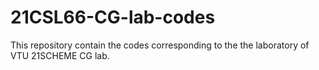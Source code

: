 # 21CSL66-CG-lab-codes

This repository contain the codes corresponding to the the laboratory of VTU 21SCHEME CG lab.
